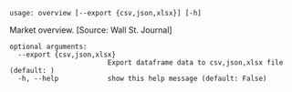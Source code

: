 ```
usage: overview [--export {csv,json,xlsx}] [-h]
```

Market overview. [Source: Wall St. Journal]

```
optional arguments:
  --export {csv,json,xlsx}
                        Export dataframe data to csv,json,xlsx file (default: )
  -h, --help            show this help message (default: False)
```
